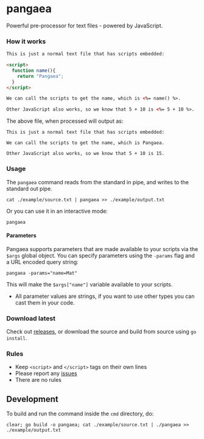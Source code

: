 pangaea
=======

Powerful pre-processor for text files - powered by JavaScript.

### How it works

```html
This is just a normal text file that has scripts embedded:

<script>
  function name(){
    return "Pangaea";
  }
</script>

We can call the scripts to get the name, which is <%= name() %>.

Other JavaScript also works, so we know that 5 + 10 is <%= 5 + 10 %>.
```

The above file, when processed will output as:

```
This is just a normal text file that has scripts embedded:

We can call the scripts to get the name, which is Pangaea.

Other JavaScript also works, so we know that 5 + 10 is 15.
```

### Usage

The `pangaea` command reads from the standard in pipe, and writes to the standard out pipe.

```
cat ./example/source.txt | pangaea >> ./example/output.txt
```

Or you can use it in an interactive mode:

```
pangaea
```

#### Parameters

Pangaea supports parameters that are made available to your scripts via the `$args` global object.  You can specify parameters using the `-params` flag and a URL encoded query string:

    pangaea -params="name=Mat"

This will make the `$args["name"]` variable available to your scripts.

  * All parameter values are strings, if you want to use other types you can cast them in your code.

### Download latest

Check out [releases](https://github.com/stretchr/pangaea/releases), or download the source and build from source using `go install`.

### Rules

  * Keep `<script>` and `</script>` tags on their own lines
  * Please report any [issues](https://github.com/stretchr/pangaea/issues)
  * There are no rules

## Development

To build and run the command inside the `cmd` directory, do:

```
clear; go build -o pangaea; cat ./example/source.txt | ./pangaea >> ./example/output.txt
```
